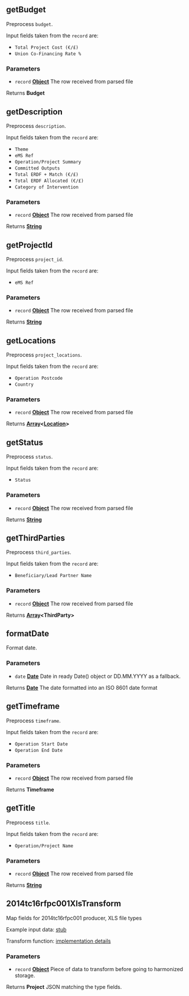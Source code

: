 <!-- Generated by documentation.js. Update this documentation by updating the source code. -->

## getBudget

Preprocess `budget`.

Input fields taken from the `record` are:

- `Total Project Cost (€/£)`
- `Union Co-Financing Rate %`

### Parameters

- `record` **[Object][1]** The row received from parsed file

Returns **Budget**

## getDescription

Preprocess `description`.

Input fields taken from the `record` are:

- `Theme`
- `eMS Ref`
- `Operation/Project Summary`
- `Committed Outputs`
- `Total ERDF + Match (€/£)`
- `Total ERDF Allocated (€/£)`
- `Category of Intervention`

### Parameters

- `record` **[Object][1]** The row received from parsed file

Returns **[String][2]**

## getProjectId

Preprocess `project_id`.

Input fields taken from the `record` are:

- `eMS Ref`

### Parameters

- `record` **[Object][1]** The row received from parsed file

Returns **[String][2]**

## getLocations

Preprocess `project_locations`.

Input fields taken from the `record` are:

- `Operation Postcode`
- `Country`

### Parameters

- `record` **[Object][1]** The row received from parsed file

Returns **[Array][3]&lt;[Location][4]>**

## getStatus

Preprocess `status`.

Input fields taken from the `record` are:

- `Status`

### Parameters

- `record` **[Object][1]** The row received from parsed file

Returns **[String][2]**

## getThirdParties

Preprocess `third_parties`.

Input fields taken from the `record` are:

- `Beneficiary/Lead Partner Name`

### Parameters

- `record` **[Object][1]** The row received from parsed file

Returns **[Array][3]&lt;ThirdParty>**

## formatDate

Format date.

### Parameters

- `date` **[Date][5]** Date in ready Date() object or DD.MM.YYYY as a fallback.

Returns **[Date][5]** The date formatted into an ISO 8601 date format

## getTimeframe

Preprocess `timeframe`.

Input fields taken from the `record` are:

- `Operation Start Date`
- `Operation End Date`

### Parameters

- `record` **[Object][1]** The row received from parsed file

Returns **Timeframe**

## getTitle

Preprocess `title`.

Input fields taken from the `record` are:

- `Operation/Project Name`

### Parameters

- `record` **[Object][1]** The row received from parsed file

Returns **[String][2]**

## 2014tc16rfpc001XlsTransform

Map fields for 2014tc16rfpc001 producer, XLS file types

Example input data: [stub][6]

Transform function: [implementation details][7]

### Parameters

- `record` **[Object][1]** Piece of data to transform before going to harmonized storage.

Returns **Project** JSON matching the type fields.

[1]: https://developer.mozilla.org/docs/Web/JavaScript/Reference/Global_Objects/Object
[2]: https://developer.mozilla.org/docs/Web/JavaScript/Reference/Global_Objects/String
[3]: https://developer.mozilla.org/docs/Web/JavaScript/Reference/Global_Objects/Array
[4]: https://developer.mozilla.org/docs/Web/API/Location
[5]: https://developer.mozilla.org/docs/Web/JavaScript/Reference/Global_Objects/Date
[6]: https://github.com/ec-europa/eubfr-data-lake/blob/master/services/ingestion/etl/2014tc16rfpc001/xls/test/stubs/record.json
[7]: https://github.com/ec-europa/eubfr-data-lake/blob/master/services/ingestion/etl/2014tc16rfpc001/xls/src/lib/transform.js

